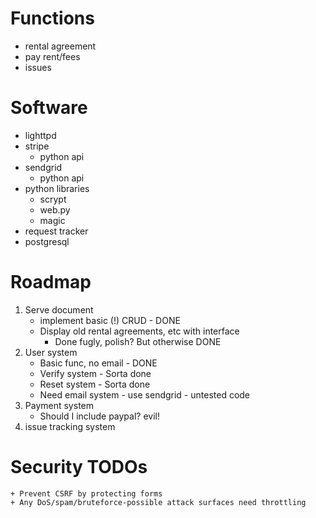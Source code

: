 # Functions
* rental agreement
* pay rent/fees
* issues

# Software
* lighttpd
* stripe
    + python api
* sendgrid
    + python api
* python libraries
    + scrypt
    + web.py
    + magic
* request tracker
* postgresql

# Roadmap
1. Serve document
    + implement basic (!) CRUD - DONE
    + Display old rental agreements, etc with interface
        + Done fugly, polish? But otherwise DONE
2. User system
    + Basic func, no email - DONE
    + Verify system - Sorta done
    + Reset system - Sorta done
    + Need email system - use sendgrid - untested code
3. Payment system
    + Should I include paypal? evil!
4. issue tracking system

# Security TODOs
    + Prevent CSRF by protecting forms
    + Any DoS/spam/bruteforce-possible attack surfaces need throttling
